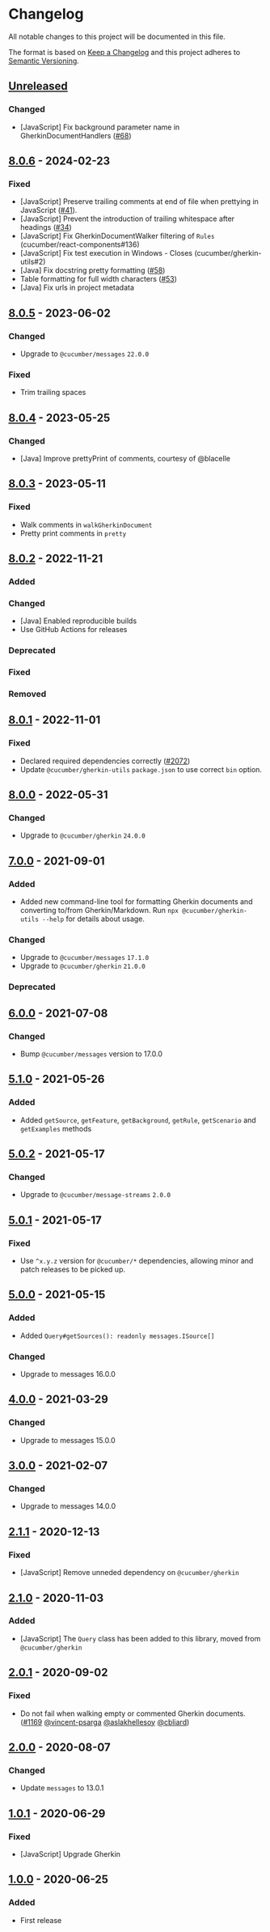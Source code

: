 # Changelog

All notable changes to this project will be documented in this file.

The format is based on [Keep a Changelog](http://keepachangelog.com/)
and this project adheres to [Semantic Versioning](http://semver.org/).

## [Unreleased]
### Changed
- [JavaScript] Fix background parameter name in GherkinDocumentHandlers ([#68](https://github.com/cucumber/gherkin-utils/pull/68))

## [8.0.6] - 2024-02-23
### Fixed
- [JavaScript] Preserve trailing comments at end of file when prettying in JavaScript ([#41](https://github.com/cucumber/gherkin-utils/pull/41)).
- [JavaScript] Prevent the introduction of trailing whitespace after headings ([#34](https://github.com/cucumber/gherkin-utils/issues/34))
- [JavaScript] Fix GherkinDocumentWalker filtering of `Rules` (cucumber/react-components#136)
- [JavaScript] Fix test execution in Windows - Closes (cucumber/gherkin-utils#2)
- [Java] Fix docstring pretty formatting ([#58](https://github.com/cucumber/gherkin-utils/issues/58))
- Table formatting for full width characters ([#53](https://github.com/cucumber/gherkin-utils/pull/53))
- [Java] Fix urls in project metadata

## [8.0.5] - 2023-06-02
### Changed
- Upgrade to `@cucumber/messages` `22.0.0`

### Fixed
- Trim trailing spaces

## [8.0.4] - 2023-05-25
### Changed
- [Java] Improve prettyPrint of comments, courtesy of @blacelle

## [8.0.3] - 2023-05-11
### Fixed
- Walk comments in `walkGherkinDocument`
- Pretty print comments in `pretty`

## [8.0.2] - 2022-11-21
### Added

### Changed
- [Java] Enabled reproducible builds
- Use GitHub Actions for releases

### Deprecated

### Fixed

### Removed

## [8.0.1] - 2022-11-01
### Fixed
- Declared required dependencies correctly ([#2072](https://github.com/cucumber/common/pull/2072))
- Update `@cucumber/gherkin-utils` `package.json` to use correct `bin` option.

## [8.0.0] - 2022-05-31
### Changed
- Upgrade to `@cucumber/gherkin` `24.0.0`

## [7.0.0] - 2021-09-01
### Added
- Added new command-line tool for formatting Gherkin documents and converting to/from Gherkin/Markdown.
Run `npx @cucumber/gherkin-utils --help` for details about usage.

### Changed
- Upgrade to `@cucumber/messages` `17.1.0`
- Upgrade to `@cucumber/gherkin` `21.0.0`

### Deprecated

## [6.0.0] - 2021-07-08
### Changed
- Bump `@cucumber/messages` version to 17.0.0

## [5.1.0] - 2021-05-26
### Added
- Added `getSource`, `getFeature`, `getBackground`, `getRule`, `getScenario` and `getExamples` methods

## [5.0.2] - 2021-05-17
### Changed
- Upgrade to `@cucumber/message-streams` `2.0.0`

## [5.0.1] - 2021-05-17
### Fixed
- Use `^x.y.z` version for `@cucumber/*` dependencies, allowing minor and patch releases to be picked up.

## [5.0.0] - 2021-05-15
### Added
- Added `Query#getSources(): readonly messages.ISource[]`

### Changed
- Upgrade to messages 16.0.0

## [4.0.0] - 2021-03-29
### Changed
- Upgrade to messages 15.0.0

## [3.0.0] - 2021-02-07
### Changed
- Upgrade to messages 14.0.0

## [2.1.1] - 2020-12-13
### Fixed
- [JavaScript] Remove unneded dependency on `@cucumber/gherkin`

## [2.1.0] - 2020-11-03
### Added
- [JavaScript] The `Query` class has been added to this library, moved from `@cucumber/gherkin`

## [2.0.1] - 2020-09-02
### Fixed
- Do not fail when walking empty or commented Gherkin documents.
([#1169](https://github.com/cucumber/cucumber/pull/1169)
[@vincent-psarga](https://github.com/vincent-psarga)
[@aslakhellesoy](https://github.com/aslakhellesoy)
[@cbliard](https://github.com/cbliard))

## [2.0.0] - 2020-08-07
### Changed
- Update `messages` to 13.0.1

## [1.0.1] - 2020-06-29
### Fixed
- [JavaScript] Upgrade Gherkin

## [1.0.0] - 2020-06-25
### Added
- First release

[Unreleased]: https://github.com/cucumber/gherkin-utils/compare/v8.0.6...HEAD
[8.0.6]: https://github.com/cucumber/gherkin-utils/compare/v8.0.5...v8.0.6
[8.0.5]: https://github.com/cucumber/gherkin-utils/compare/v8.0.4...v8.0.5
[8.0.4]: https://github.com/cucumber/gherkin-utils/compare/v8.0.3...v8.0.4
[8.0.3]: https://github.com/cucumber/gherkin-utils/compare/v8.0.2...v8.0.3
[8.0.2]: https://github.com/cucumber/gherkin-utils/compare/v8.0.1...v8.0.2
[8.0.1]: https://github.com/cucumber/gherkin-utils/compare/v8.0.0...v8.0.1
[8.0.0]: https://github.com/cucumber/gherkin-utils/compare/v7.0.0...v8.0.0
[7.0.0]: https://github.com/cucumber/gherkin-utils/compare/v6.0.0...v7.0.0
[6.0.0]: https://github.com/cucumber/gherkin-utils/compare/v5.1.0...v6.0.0
[5.1.0]: https://github.com/cucumber/gherkin-utils/compare/v5.0.2...v5.1.0
[5.0.2]: https://github.com/cucumber/gherkin-utils/compare/v5.0.1...v5.0.2
[5.0.1]: https://github.com/cucumber/gherkin-utils/compare/v5.0.0...v5.0.1
[5.0.0]: https://github.com/cucumber/gherkin-utils/compare/v4.0.0...v5.0.0
[4.0.0]: https://github.com/cucumber/gherkin-utils/compare/v3.0.0...v4.0.0
[3.0.0]: https://github.com/cucumber/gherkin-utils/compare/v2.1.1...v3.0.0
[2.1.1]: https://github.com/cucumber/gherkin-utils/compare/v2.1.0...v2.1.1
[2.1.0]: https://github.com/cucumber/gherkin-utils/compare/v2.0.1...v2.1.0
[2.0.1]: https://github.com/cucumber/gherkin-utils/compare/v2.0.0...v2.0.1
[2.0.0]: https://github.com/cucumber/gherkin-utils/compare/v1.0.1...v2.0.0
[1.0.1]: https://github.com/cucumber/gherkin-utils/compare/v1.0.0...v1.0.1
[1.0.0]: https://github.com/cucumber/gherkin-utils/compare/v1.0.0
